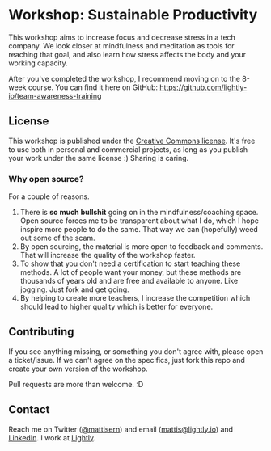 # Workshop: Sustainable Productivity
This workshop aims to increase focus and decrease stress in a tech company. We look closer at mindfulness and meditation as tools for reaching that goal, and also learn how stress affects the body and your working capacity.

After you've completed the workshop, I recommend moving on to the 8-week course. You can find it here on GitHub:
https://github.com/lightly-io/team-awareness-training

## License
This workshop is published under the [Creative Commons license](https://github.com/lightly-io/workshop-focused-and-fearless/blob/master/LICENSE). It's free to use both in personal and commercial projects, as long as you publish your work under the same license :) Sharing is caring.

### Why open source?
For a couple of reasons.

1. There is **so much bullshit** going on in the mindfulness/coaching space. Open source forces me to be transparent about what I do, which I hope inspire more people to do the same. That way we can (hopefully) weed out some of the scam.
2. By open sourcing, the material is more open to feedback and comments. That will increase the quality of the workshop faster.
3. To show that you don't need a certification to start teaching these methods. A lot of people want your money, but these methods are thousands of years old and are free and available to anyone. Like jogging. Just fork and get going.
4. By helping to create more teachers, I increase the competition which should lead to higher quality which is better for everyone. 

## Contributing
If you see anything missing, or something you don't agree with, please open a ticket/issue. If we can't agree on the specifics, just fork this repo and create your own version of the workshop.

Pull requests are more than welcome. :D

## Contact
Reach me on Twitter ([@mattisern](http://www.twitter.com/mattisern)) and email (mattis@lightly.io) and [LinkedIn](https://se.linkedin.com/in/mattiserngren). I work at [Lightly](http://www.lightly.io).
